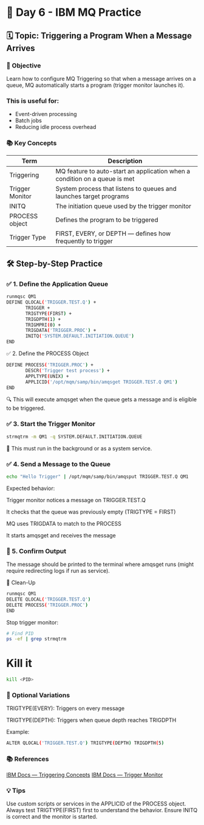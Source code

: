 # 📘 Day 6 - IBM MQ Practice

## 🗓️ Topic: Triggering a Program When a Message Arrives
### 🎯 Objective
Learn how to configure MQ Triggering so that when a message arrives on a queue, MQ automatically starts a program (trigger monitor launches it).

### This is useful for:
* Event-driven processing
* Batch jobs
* Reducing idle process overhead

### 📚 Key Concepts
| Term	| Description|
| -----| -----------|
| Triggering	| MQ feature to auto-start an application when a condition on a queue is met |
| Trigger Monitor | System process that listens to queues and launches target programs |
| INITQ | The initiation queue used by the trigger monitor |
| PROCESS object | Defines the program to be triggered |
| Trigger Type | FIRST, EVERY, or DEPTH — defines how frequently to trigger |

## 🛠️ Step-by-Step Practice
### ✅ 1. Define the Application Queue
```bash
runmqsc QM1
DEFINE QLOCAL('TRIGGER.TEST.Q') +
       TRIGGER +
       TRIGTYPE(FIRST) +
       TRIGDPTH(1) +
       TRIGMPRI(0) +
       TRIGDATA('TRIGGER.PROC') +
       INITQ('SYSTEM.DEFAULT.INITIATION.QUEUE')
END
```
✅ 2. Define the PROCESS Object
```bash
DEFINE PROCESS('TRIGGER.PROC') +
       DESCR('Trigger test process') +
       APPLTYPE(UNIX) +
       APPLICID('/opt/mqm/samp/bin/amqsget TRIGGER.TEST.Q QM1')
END
```
🔍 This will execute amqsget when the queue gets a message and is eligible to be triggered.

### ✅ 3. Start the Trigger Monitor
```bash
strmqtrm -m QM1 -q SYSTEM.DEFAULT.INITIATION.QUEUE
```
📌 This must run in the background or as a system service.

### ✅ 4. Send a Message to the Queue
```bash
echo "Hello Trigger" | /opt/mqm/samp/bin/amqsput TRIGGER.TEST.Q QM1
```
Expected behavior:

Trigger monitor notices a message on TRIGGER.TEST.Q

It checks that the queue was previously empty (TRIGTYPE = FIRST)

MQ uses TRIGDATA to match to the PROCESS

It starts amqsget and receives the message

### 🔎 5. Confirm Output
The message should be printed to the terminal where amqsget runs (might require redirecting logs if run as service).

🧹 Clean-Up
```bash
runmqsc QM1
DELETE QLOCAL('TRIGGER.TEST.Q')
DELETE PROCESS('TRIGGER.PROC')
END
```
Stop trigger monitor:

```bash
# Find PID
ps -ef | grep strmqtrm
```
# Kill it
```bash
kill <PID>
```
### 🔄 Optional Variations
TRIGTYPE(EVERY): Triggers on every message

TRIGTYPE(DEPTH): Triggers when queue depth reaches TRIGDPTH

Example:
```bash
ALTER QLOCAL('TRIGGER.TEST.Q') TRIGTYPE(DEPTH) TRIGDPTH(5)
```
### 📚 References
[IBM Docs — Triggering Concepts](https://www.ibm.com/docs/en/ibm-mq/9.3?topic=triggering)
[IBM Docs — Trigger Monitor](https://www.ibm.com/docs/en/ibm-mq/9.3?topic=monitors-trigger-monitor)

### 💡 Tips
Use custom scripts or services in the APPLICID of the PROCESS object.
Always test TRIGTYPE(FIRST) first to understand the behavior.
Ensure INITQ is correct and the monitor is started.

